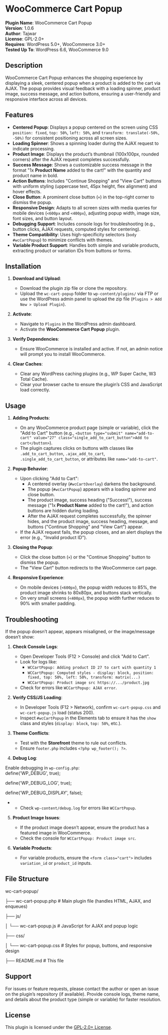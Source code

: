# **WooCommerce Cart Popup**

**Plugin Name**: WooCommerce Cart Popup  
**Version**: 1.0.6  
**Author**: Tajwar  
**License**: GPL-2.0+  
**Requires**: WordPress 5.0+, WooCommerce 3.0+  
**Tested Up To**: WordPress 6.6, WooCommerce 9.0

## **Description**

WooCommerce Cart Popup enhances the shopping experience by displaying a sleek, centered popup when a product is added to the cart via AJAX. The popup provides visual feedback with a loading spinner, product image, success message, and action buttons, ensuring a user-friendly and responsive interface across all devices.

## **Features**

* **Centered Popup**: Displays a popup centered on the screen using CSS `position: fixed`, `top: 50%`, `left: 50%`, and `transform: translate(-50%, -50%)` for consistent positioning across all screen sizes.  
* **Loading Spinner**: Shows a spinning loader during the AJAX request to indicate processing.  
* **Product Image**: Displays the product’s thumbnail (100x100px, rounded corners) after the AJAX request completes successfully.  
* **Success Message**: Shows a customizable success message in the format "1x **Product Name** added to the cart\!" with the quantity and product name in bold.  
* **Action Buttons**: Includes "Continue Shopping" and "View Cart" buttons with uniform styling (uppercase text, 45px height, flex alignment) and hover effects.  
* **Close Button**: A prominent close button (`×`) in the top-right corner to dismiss the popup.  
* **Responsive Design**: Adapts to all screen sizes with media queries for mobile devices (`<600px` and `<400px`), adjusting popup width, image size, font sizes, and button layout.  
* **Debugging Support**: Includes console logs for troubleshooting (e.g., button clicks, AJAX requests, computed styles for centering).  
* **Theme Compatibility**: Uses high-specificity selectors (`body #wcCartPopup`) to minimize conflicts with themes.  
* **Variable Product Support**: Handles both simple and variable products, extracting product or variation IDs from buttons or forms.

## **Installation**

1. **Download and Upload**:

   * Download the plugin zip file or clone the repository.  
   * Upload the `wc-cart-popup` folder to `wp-content/plugins/` via FTP or use the WordPress admin panel to upload the zip file (`Plugins > Add New > Upload Plugin`).  
2. **Activate**:

   * Navigate to `Plugins` in the WordPress admin dashboard.  
   * Activate the **WooCommerce Cart Popup** plugin.  
3. **Verify Dependencies**:

   * Ensure WooCommerce is installed and active. If not, an admin notice will prompt you to install WooCommerce.  
4. **Clear Caches**:

   * Clear any WordPress caching plugins (e.g., WP Super Cache, W3 Total Cache).  
   * Clear your browser cache to ensure the plugin’s CSS and JavaScript load correctly.

## **Usage**

1. **Adding Products**:

   * On any WooCommerce product page (simple or variable), click the "Add to Cart" button (e.g., `<button type="submit" name="add-to-cart" value="27" class="single_add_to_cart_button">Add to cart</button>`).  
   * The plugin captures clicks on buttons with classes like `.add_to_cart_button`, `.ajax_add_to_cart`, `.single_add_to_cart_button`, or attributes like `name="add-to-cart"`.  
2. **Popup Behavior**:

   * Upon clicking "Add to Cart":  
     * A centered overlay (`#wcCartOverlay`) darkens the background.  
     * The popup (`#wcCartPopup`) appears with a loading spinner and close button.  
     * The product image, success heading ("Success\!"), success message ("1x **Product Name** added to the cart\!"), and action buttons are hidden during loading.  
     * After the AJAX request completes successfully, the spinner hides, and the product image, success heading, message, and buttons ("Continue Shopping" and "View Cart") appear.  
   * If the AJAX request fails, the popup closes, and an alert displays the error (e.g., "Invalid product ID").  
3. **Closing the Popup**:

   * Click the close button (`×`) or the "Continue Shopping" button to dismiss the popup.  
   * The "View Cart" button redirects to the WooCommerce cart page.  
4. **Responsive Experience**:

   * On mobile devices (`<600px`), the popup width reduces to 85%, the product image shrinks to 80x80px, and buttons stack vertically.  
   * On very small screens (`<400px`), the popup width further reduces to 90% with smaller padding.

## **Troubleshooting**

If the popup doesn’t appear, appears misaligned, or the image/message doesn’t show:

1. **Check Console Logs**:

   * Open Developer Tools (F12 \> Console) and click "Add to Cart".  
   * Look for logs like:  
     * `WCCartPopup: Adding product ID 27 to cart with quantity 1`  
     * `WCCartPopup: Computed styles - display: block, position: fixed, top: 50%, left: 50%, transform: matrix(...)`  
     * `WCCartPopup: Product image src https://.../product.jpg`  
   * Check for errors like `WCCartPopup: AJAX error`.  
2. **Verify CSS/JS Loading**:

   * In Developer Tools (F12 \> Network), confirm `wc-cart-popup.css` and `wc-cart-popup.js` load (status 200).  
   * Inspect `#wcCartPopup` in the Elements tab to ensure it has the `show` class and styles (`display: block`, `top: 50%`, etc.).  
3. **Theme Conflicts**:

   * Test with the **Storefront** theme to rule out conflicts.  
   * Ensure `footer.php` includes `<?php wp_footer(); ?>`.  
4. **Debug Log**:

Enable debugging in `wp-config.php`:  
define('WP\_DEBUG', true);

define('WP\_DEBUG\_LOG', true);

define('WP\_DEBUG\_DISPLAY', false);

*   
  * Check `wp-content/debug.log` for errors like `WCCartPopup`.  
5. **Product Image Issues**:

   * If the product image doesn’t appear, ensure the product has a featured image in WooCommerce.  
   * Check the console for `WCCartPopup: Product image src`.  
6. **Variable Products**:

   * For variable products, ensure the `<form class="cart">` includes `variation_id` or `product_id` inputs.

## **File Structure**

wc-cart-popup/

├── wc-cart-popup.php    \# Main plugin file (handles HTML, AJAX, and enqueues)

├── js/

│   └── wc-cart-popup.js \# JavaScript for AJAX and popup logic

├── css/

│   └── wc-cart-popup.css \# Styles for popup, buttons, and responsive design

├── README.md            \# This file

## **Support**

For issues or feature requests, please contact the author or open an issue on the plugin’s repository (if available). Provide console logs, theme name, and details about the product type (simple or variable) for faster resolution.

## **License**

This plugin is licensed under the [GPL-2.0+ License](https://www.gnu.org/licenses/gpl-2.0.html).

